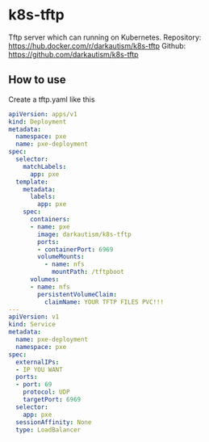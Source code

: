 # k8s-tftp
Tftp server which can running on Kubernetes.
Repository: https://hub.docker.com/r/darkautism/k8s-tftp
Github: https://github.com/darkautism/k8s-tftp

## How to use

Create a tftp.yaml like this

``` yaml
apiVersion: apps/v1
kind: Deployment
metadata:
  namespace: pxe
  name: pxe-deployment
spec:
  selector:
    matchLabels:
      app: pxe
  template:
    metadata:
      labels:
        app: pxe
    spec:
      containers:
      - name: pxe
        image: darkautism/k8s-tftp
        ports:
        - containerPort: 6969
        volumeMounts:
          - name: nfs
            mountPath: /tftpboot
      volumes:
      - name: nfs
        persistentVolumeClaim:
          claimName: YOUR TFTP FILES PVC!!!
---
apiVersion: v1
kind: Service
metadata:
  name: pxe-deployment
  namespace: pxe
spec:
  externalIPs:
  - IP YOU WANT
  ports:
  - port: 69
    protocol: UDP
    targetPort: 6969
  selector:
    app: pxe
  sessionAffinity: None
  type: LoadBalancer
```
